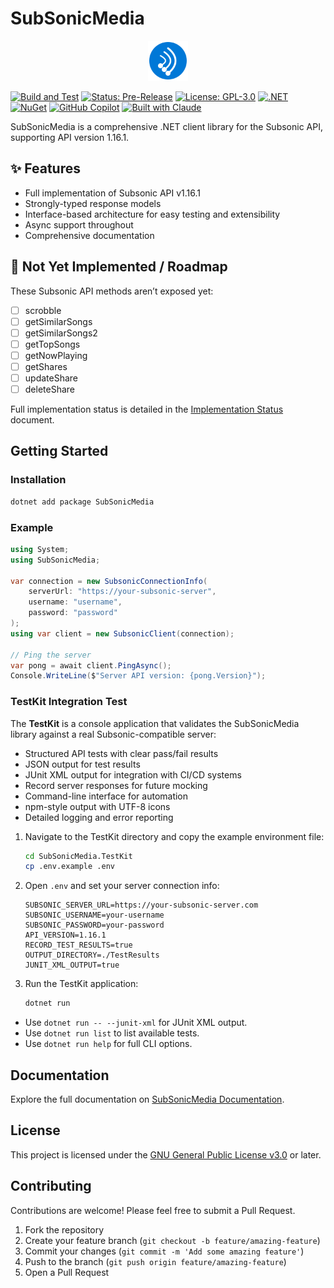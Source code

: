# SubSonicMedia

<p align="center">
  <img src="assets/icon.svg" alt="SubSonicMedia Logo" width="64"/>
</p>

[![Build and Test](https://github.com/metaneutrons/SubSonicMedia/actions/workflows/build.yml/badge.svg)](https://github.com/metaneutrons/SubSonicMedia/actions/workflows/build.yml)
[![Status: Pre-Release](https://img.shields.io/badge/Status-Beta-yellow)](https://github.com/metaneutrons/SubSonicMedia/releases)
[![License: GPL-3.0](https://img.shields.io/badge/License-GPL--3.0-blue.svg)](https://www.gnu.org/licenses/gpl-3.0)
[![.NET](https://img.shields.io/badge/.NET-8.0-512BD4)](https://dotnet.microsoft.com/download)
[![NuGet](https://img.shields.io/nuget/v/SubSonicMedia.svg)](https://www.nuget.org/packages/SubSonicMedia/)
[![GitHub Copilot](https://img.shields.io/badge/GitHub-Copilot-blue?logo=github)](https://github.com/features/copilot)
[![Built with Claude](https://img.shields.io/badge/Built_with-Claude-8A2BE2)](https://claude.ai)

SubSonicMedia is a comprehensive .NET client library for the Subsonic API, supporting API version 1.16.1.

## ✨ Features

- Full implementation of Subsonic API v1.16.1
- Strongly-typed response models
- Interface-based architecture for easy testing and extensibility
- Async support throughout
- Comprehensive documentation

## 🎯 Not Yet Implemented / Roadmap

These Subsonic API methods aren’t exposed yet:

- [ ] scrobble
- [ ] getSimilarSongs
- [ ] getSimilarSongs2
- [ ] getTopSongs
- [ ] getNowPlaying
- [ ] getShares
- [ ] updateShare
- [ ] deleteShare

Full implementation status is detailed in the [Implementation Status](https://metaneutrons.github.io/SubSonicMedia/articles/11-implementation-status.html) document.

## Getting Started

### Installation

```bash
dotnet add package SubSonicMedia
```

### Example

```csharp
using System;
using SubSonicMedia;

var connection = new SubsonicConnectionInfo(
    serverUrl: "https://your-subsonic-server",
    username: "username",
    password: "password"
);
using var client = new SubsonicClient(connection);

// Ping the server
var pong = await client.PingAsync();
Console.WriteLine($"Server API version: {pong.Version}");
```

### TestKit Integration Test

The **TestKit** is a console application that validates the SubSonicMedia library against a real Subsonic-compatible server:

- Structured API tests with clear pass/fail results
- JSON output for test results
- JUnit XML output for integration with CI/CD systems
- Record server responses for future mocking
- Command-line interface for automation
- npm-style output with UTF-8 icons
- Detailed logging and error reporting

1. Navigate to the TestKit directory and copy the example environment file:

    ```bash
    cd SubSonicMedia.TestKit
    cp .env.example .env
    ```

2. Open `.env` and set your server connection info:

    ```env
    SUBSONIC_SERVER_URL=https://your-subsonic-server.com
    SUBSONIC_USERNAME=your-username
    SUBSONIC_PASSWORD=your-password
    API_VERSION=1.16.1
    RECORD_TEST_RESULTS=true
    OUTPUT_DIRECTORY=./TestResults
    JUNIT_XML_OUTPUT=true
    ```

3. Run the TestKit application:

    ```bash
    dotnet run
    ```

- Use `dotnet run -- --junit-xml` for JUnit XML output.
- Use `dotnet run list` to list available tests.
- Use `dotnet run help` for full CLI options.

## Documentation

Explore the full documentation on [SubSonicMedia Documentation](https://metaneutrons.github.io/SubSonicMedia/).

## License

This project is licensed under the [GNU General Public License v3.0](LICENSE) or later.

## Contributing

Contributions are welcome! Please feel free to submit a Pull Request.

1. Fork the repository
2. Create your feature branch (`git checkout -b feature/amazing-feature`)
3. Commit your changes (`git commit -m 'Add some amazing feature'`)
4. Push to the branch (`git push origin feature/amazing-feature`)
5. Open a Pull Request
